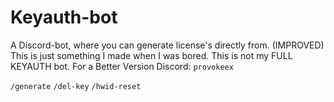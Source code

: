 # Keyauth-bot
A Discord-bot, where you can generate license's directly from. (IMPROVED)
This is just something I made when I was bored. This is not my FULL KEYAUTH bot. 
For a Better Version Discord: `provokeex`

```/generate```
```/del-key```
```/hwid-reset```

